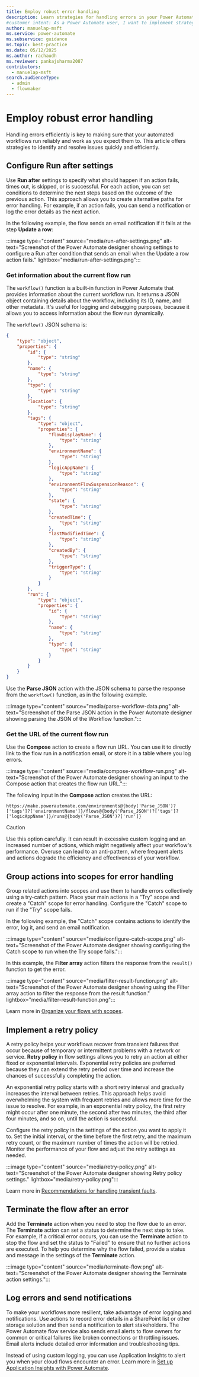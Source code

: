 ```yaml
---
title: Employ robust error handling
description: Learn strategies for handling errors in your Power Automate flows, including configuring "Run after" settings and using retry policies.
#customer intent: As a Power Automate user, I want to implement strategies to identify and resolve issues quickly and efficiently.
author: manuelap-msft
ms.service: power-automate
ms.subservice: guidance
ms.topic: best-practice
ms.date: 05/12/2025
ms.author: rachaudh
ms.reviewer: pankajsharma2087
contributors: 
  - manuelap-msft
search.audienceType: 
  - admin
  - flowmaker
---
```


# Employ robust error handling

Handling errors efficiently is key to making sure that your automated workflows run reliably and work as you expect them to. This article offers strategies to identify and resolve issues quickly and efficiently.

## Configure Run after settings

Use **Run after** settings to specify what should happen if an action fails, times out, is skipped, or is successful. For each action, you can set conditions to determine the next steps based on the outcome of the previous action. This approach allows you to create alternative paths for error handling. For example, if an action fails, you can send a notification or log the error details as the next action.

In the following example, the flow sends an email notification if it fails at the step **Update a row**:

:::image type="content" source="media/run-after-settings.png" alt-text="Screenshot of the Power Automate designer showing settings to configure a Run after condition that sends an email when the Update a row action fails." lightbox="media/run-after-settings.png":::

### Get information about the current flow run

The `workflow()` function is a built-in function in Power Automate that provides information about the current workflow run. It returns a JSON object containing details about the workflow, including its ID, name, and other metadata. It's useful for logging and debugging purposes, because it allows you to access information about the flow run dynamically.
  
The `workflow()` JSON schema is:

```json
{
    "type": "object",
    "properties": {
        "id": {
            "type": "string"
        },
        "name": {
            "type": "string"
        },
        "type": {
            "type": "string"
        },
        "location": {
            "type": "string"
        },
        "tags": {
            "type": "object",
            "properties": {
                "flowDisplayName": {
                    "type": "string"
                },
                "environmentName": {
                    "type": "string"
                },
                "logicAppName": {
                    "type": "string"
                },
                "environmentFlowSuspensionReason": {
                    "type": "string"
                },
                "state": {
                    "type": "string"
                },
                "createdTime": {
                    "type": "string"
                },
                "lastModifiedTime": {
                    "type": "string"
                },
                "createdBy": {
                    "type": "string"
                },
                "triggerType": {
                    "type": "string"
                }
            }
        },
        "run": {
            "type": "object",
            "properties": {
                "id": {
                    "type": "string"
                },
                "name": {
                    "type": "string"
                },
                "type": {
                    "type": "string"
                }
            }
        }
    } 
}
```

Use the **Parse JSON** action with the JSON schema to parse the response from the `workflow()` function, as in the following example.

:::image type="content" source="media/parse-workflow-data.png" alt-text="Screenshot of the Parse JSON action in the Power Automate designer showing parsing the JSON of the Workflow function.":::

### Get the URL of the current flow run

Use the **Compose** action to create a flow run URL. You can use it to directly link to the flow run in a notification email, or store it in a table where you log errors.

:::image type="content" source="media/compose-workflow-run.png" alt-text="Screenshot of the Power Automate designer showing an input to the Compose action that creates the flow run URL.":::

The following input in the **Compose** action creates the URL:

```http
https://make.powerautomate.com/environments@{body('Parse_JSON')?['tags']?['environmentName']}/flows@{body('Parse_JSON')?['tags']?['logicAppName']}/runs@{body('Parse_JSON')?['run']}
```

> [!CAUTION]
> Use this option carefully. It can result in excessive custom logging and an increased number of actions, which might negatively affect your workflow's performance. Overuse can lead to an anti-pattern, where frequent alerts and actions degrade the efficiency and effectiveness of your workflow.

## Group actions into scopes for error handling

Group related actions into scopes and use them to handle errors collectively using a try-catch pattern. Place your main actions in a "Try" scope and create a "Catch" scope for error handling. Configure the "Catch" scope to run if the "Try" scope fails.

In the following example, the "Catch" scope contains actions to identify the error, log it, and send an email notification.

:::image type="content" source="media/configure-catch-scope.png" alt-text="Screenshot of the Power Automate designer showing configuring the Catch scope to run when the Try scope fails.":::

In this example, the **Filter array** action filters the response from the `result()` function to get the error.

:::image type="content" source="media/filter-result-function.png" alt-text="Screenshot of the Power Automate designer showing using the Filter array action to filter the response from the result function." lightbox="media/filter-result-function.png":::

Learn more in [Organize your flows with scopes](./create-scopes.md).

## Implement a retry policy

A retry policy helps your workflows recover from transient failures that occur because of temporary or intermittent problems with a network or service. **Retry policy** in flow settings allows you to retry an action at either fixed or exponential intervals. Exponential retry policies are preferred because they can extend the retry period over time and increase the chances of successfully completing the action.

An exponential retry policy starts with a short retry interval and gradually increases the interval between retries. This approach helps avoid overwhelming the system with frequent retries and allows more time for the issue to resolve. For example, in an exponential retry policy, the first retry might occur after one minute, the second after two minutes, the third after four minutes, and so on, until the action is successful.

Configure the retry policy in the settings of the action you want to apply it to. Set the initial interval, or the time before the first retry, and the maximum retry count, or the maximum number of times the action will be retried. Monitor the performance of your flow and adjust the retry settings as needed.

:::image type="content" source="media/retry-policy.png" alt-text="Screenshot of the Power Automate designer showing Retry policy settings." lightbox="media/retry-policy.png":::

Learn more in [Recommendations for handling transient faults](/power-platform/well-architected/reliability/handle-transient-faults).

## Terminate the flow after an error

Add the **Terminate** action when you need to stop the flow due to an error. The **Terminate** action can set a status to determine the next step to take. For example, if a critical error occurs, you can use the **Terminate** action to stop the flow and set the status to "Failed" to ensure that no further actions are executed. To help you determine why the flow failed, provide a status and message in the settings of the **Terminate** action.

:::image type="content" source="media/terminate-flow.png" alt-text="Screenshot of the Power Automate designer showing the Terminate action settings.":::

## Log errors and send notifications

To make your workflows more resilient, take advantage of error logging and notifications. Use actions to record error details in a SharePoint list or other storage solution and then send a notification to alert stakeholders. The Power Automate flow service also sends email alerts to flow owners for common or critical failures like broken connections or throttling issues. Email alerts include detailed error information and troubleshooting tips.

Instead of using custom logging, you can use Application Insights to alert you when your cloud flows encounter an error. Learn more in [Set up Application Insights with Power Automate](/power-platform/admin/app-insights-cloud-flow).
